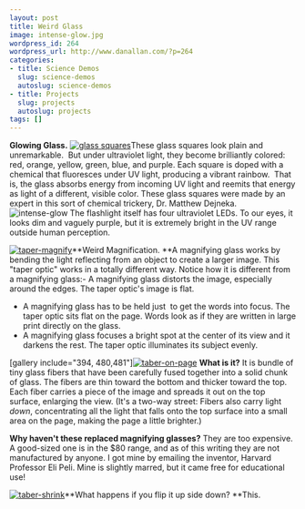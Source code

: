 ```yaml
---
layout: post
title: Weird Glass
image: intense-glow.jpg
wordpress_id: 264
wordpress_url: http://www.danallan.com/?p=264
categories:
- title: Science Demos
  slug: science-demos
  autoslug: science-demos
- title: Projects
  slug: projects
  autoslug: projects
tags: []
---
```


**Glowing Glass.** [![](http://www.danallan.com/wp-content/uploads/2008/09/squares-150x112.jpg "glass squares")](http://www.danallan.com/wp-content/uploads/2008/09/squares.jpg)These glass squares look plain and unremarkable.  But under ultraviolet light, they become brilliantly colored: red, orange, yellow, green, blue, and purple. Each square is doped with a chemical that fluoresces under UV light, producing a vibrant rainbow.  That is, the glass absorbs energy from incoming UV light and reemits that energy as light of a different, visible color. These glass squares were made by an expert in this sort of chemical trickery, Dr. Matthew Dejneka.
![](http://www.danallan.com/wp-content/uploads/2008/09/intense-glow-1024x768.jpg "intense-glow")
The flashlight itself has four ultraviolet LEDs. To our eyes, it looks dim and vaguely purple, but it is extremely bright in the UV range outside human perception.

[![](http://www.danallan.com/wp-content/uploads/2008/09/taper-magnify-150x112.jpg "taper-magnify")](http://www.danallan.com/wp-content/uploads/2008/09/taper-magnify.jpg)**Weird Magnification. **A magnifying glass works by bending the light reflecting from an object to create a larger image. This "taper optic" works in a totally different way. Notice how it is different from a magnifying glass:- A magnifying glass distorts the image, especially around the edges. The taper optic's image is flat.
- A magnifying glass has to be held just  to get the words into focus. The taper optic sits flat on the page. Words look as if they are written in large print directly on the glass.
- A magnifying glass focuses a bright spot at the center of its view and it darkens the rest. The taper optic illuminates its subject evenly.

[gallery include="394, 480,481"][![](http://www.danallan.com/wp-content/uploads/2008/09/taber-on-page-150x112.jpg "taber-on-page")](http://www.danallan.com/wp-content/uploads/2008/09/taber-on-page.jpg)
**What is it?** It is bundle of tiny glass fibers that have been carefully fused together into a solid chunk of glass. The fibers are thin toward the bottom and thicker toward the top. Each fiber carries a piece of the image and spreads it out on the top surface, enlarging the view. (It's a two-way street: Fibers also carry light _down_, concentrating all the light that falls onto the top surface into a small area on the page, making the page a little brighter.)

**Why haven't these replaced magnifying glasses?** They are too expensive. A good-sized one is in the $80 range, and as of this writing they are not manufactured by anyone. I got mine by emailing the inventor, Harvard Professor Eli Peli. Mine is slightly marred, but it came free for educational use!

[![](http://www.danallan.com/wp-content/uploads/2008/09/taber-shrink-150x112.jpg "taber-shrink")](http://www.danallan.com/wp-content/uploads/2008/09/taber-shrink.jpg)**What happens if you flip it up side down? **This.
